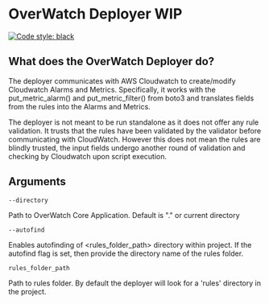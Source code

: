 # OverWatch Deployer WIP

[![Code style: black](https://img.shields.io/badge/code%20style-black-000000.svg)](https://github.com/psf/black)

## What does the OverWatch Deployer do?

The deployer communicates with AWS Cloudwatch to create/modify Cloudwatch Alarms and Metrics. Specifically, it works with the put_metric_alarm() and put_metric_filter() from boto3 and translates fields from the rules into the Alarms and Metrics.

The deployer is not meant to be run standalone as it does not offer any rule validation. It trusts that the rules have been validated by the validator before communicating with CloudWatch. However this does not mean the rules are blindly trusted, the input fields undergo another round of validation and checking by Cloudwatch upon script execution.

## Arguments

`--directory` 

Path to OverWatch Core Application. Default is "." or current directory

`--autofind`

Enables autofinding of <rules_folder_path> directory within project. If the autofind flag is set, then provide the directory name of the rules folder.

`rules_folder_path` 

Path to rules folder. By default the deployer will look for a 'rules' directory in the project.
